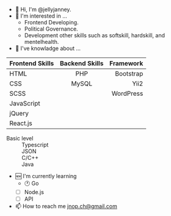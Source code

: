- 👋 Hi, I'm @jellyjanney.
- 👀 I'm interested in ...
    - Frontend Developing.
    - Political Governance.
    - Development other skills such as softskill, hardskill, and mentelhealth.
- 🔰 I've knowladge about ...

| Frontend Skills | Backend Skills | Framework |
|:------------------|:---------------:|------------:|
|   HTML            |   PHP           |  Bootstrap  |
|   CSS             |   MySQL         |  Yii2       |
|   SCSS            |                 |  WordPress  |
|   JavaScript      |                 |             |
|   jQuery          |                 |             |
|   React.js        |                 |             |

<dl>
    <dt>Basic level</dt>
    <dd>Typescript</dd>
    <dd>JSON</dd>
    <dd>C/C++</dd>
    <dd>Java</dd>
</dl>

- 🆕 I'm currently learning
    - :clock1: Go 
    - [ ] Node.js
    - [ ] API
- 📫 How to reach me jnop.ch@gmail.com
